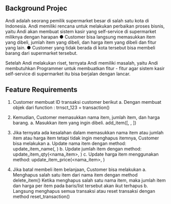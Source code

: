 
 ## Background Projec
 
 
 Andi  adalah  seorang  pemilik  supermarket  besar  di  salah  satu  kota  di  Indonesia.  Andi  memiliki 
 rencana  untuk  melakukan  perbaikan  proses  bisnis,  yaitu  Andi  akan  membuat  sistem  kasir  yang 
 self-service di supermarket miliknya dengan harapan 
 ●  Customer  bisa  langsung  memasukkan  item  yang  dibeli,  jumlah  item  yang  dibeli,  dan 
 harga item yang dibeli dan fitur yang lain. 
 ●  Customer  yang  tidak  berada  di  kota  tersebut  bisa  membeli  barang  dari  supermarket 
 tersebut. 
 
Setelah  Andi  melakukan  riset,  ternyata  Andi  memiliki  masalah,  yaitu  Andi  membutuhkan 
 Programmer  untuk  membuatkan  fitur  -  fitur  agar  sistem  kasir  self-service  di  supermarket  itu  bisa 
 berjalan dengan lancar. 
 
 
 ## Feature Requirements 

1.  Customer membuat ID transaksi customer berikut 
 a.  Dengan membuat objek dari function :  trnsct_123 =  transaction() 
 
2.  Kemudian, Customer memasukkan nama item, jumlah item, dan harga barang. 
 a.  Masukkan item yang ingin dibeli. 
 add_item([<nama item>, <jumlah item>, <harga per item>]) 
 
3.  Jika ternyata ada kesalahan dalam memasukkan nama item atau jumlah item atau 
 harga item tetapi tidak ingin menghapus itemnya, Customer bisa melakukan 
 a.  Update nama item dengan method: 
 update_item_name(<nama item>, <update nama item>) 
 b.  Update jumlah item dengan method: 
 update_item_qty(<nama_item>, <update jumlah item>) 
 c.  Update harga item menggunakan method: 
 update_item_price(<nama_item>, <update harga item>) 
 
4.  Jika batal membeli item belanjaan, Customer bisa melakukan 
 a.  Menghapus salah satu item dari nama item dengan method 
 delete_item(<nama item>)
 Ketika menghapus salah satu nama item, maka jumlah item dan harga per item 
 pada baris/list tersebut akan ikut terhapus 
 b.  Langsung menghapus semua transaksi atau reset transaksi dengan method 
 reset_transaction() 
